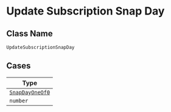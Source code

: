 
# Update Subscription Snap Day

## Class Name

`UpdateSubscriptionSnapDay`

## Cases

| Type |
|  --- |
| [`SnapDayOneOf0`](../../../doc/models/snap-day-one-of-0.md) |
| `number` |

